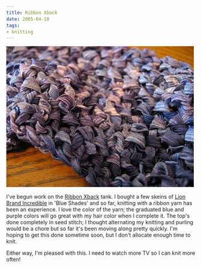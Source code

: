 ```yaml
---
title: Ribbon Xback
date: 2005-04-18
tags:
- knitting
---
```

![Ribbon X-back tank top.](./images/ribbon-xback.jpg "I look good enough to wear -- oh wait, that's the point.")

I've begun work on the [Ribbon Xback](https://knitty.com/ISSUEspring05/PATTxback.html) tank. I bought a few skeins of [Lion Brand Incredible](http://www.lionbrand.com/yarns/incredible.htm) in 'Blue Shades' and so far, knitting with a ribbon yarn has been an experience. I love the color of the yarn; the graduated blue and purple colors will go great with my hair color when I complete it. The top's done completely in seed stitch; I thought alternating my knitting and purling would be a chore but so far it's been moving along pretty quickly. I'm hoping to get this done sometime soon, but I don't allocate enough time to knit.

Either way, I'm pleased with this. I need to watch more TV so I can knit more often!
